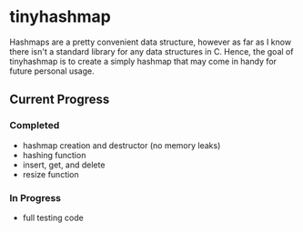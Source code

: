 # tinyhashmap
Hashmaps are a pretty convenient data structure, however as far as I know there isn't a standard library for any data structures in C.
Hence, the goal of tinyhashmap is to create a simply hashmap that may come in handy for future personal usage.

## Current Progress

### Completed
 - hashmap creation and destructor (no memory leaks)
 - hashing function
 - insert, get, and delete 
 - resize function

### In Progress
 - full testing code

